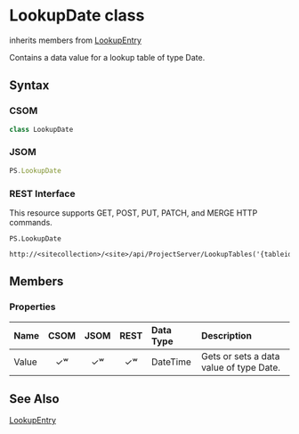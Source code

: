[comment]: # (Name:LookupDate)
[comment]: # (Type:class)
[comment]: # (Status:Verified)

# <a name="name"></a>LookupDate class

inherits members from [LookupEntry](LookupEntry.md)<br/>

<a name="description"></a>Contains a data value for a lookup table of type Date.

## <a name="syntax"></a>Syntax

### CSOM

```C#
class LookupDate 
```
### JSOM

```JavaScript
PS.LookupDate
```
### REST Interface

This resource supports GET, POST, PUT, PATCH, and MERGE HTTP commands.

```
PS.LookupDate

http://<sitecollection>/<site>/api/ProjectServer/LookupTables('{tableid}')/Entries('{entryid}')
```

## <a name="members"></a>Members

### <a name="properties"></a>Properties

|**Name**|**CSOM**|**JSOM**|**REST**|**Data Type**|**Description**|
|:-----|:-----:|:-----:|:-----:|:-----|:-----|
|<a name="Value"></a>Value|&#x2713;&#x02B7;|&#x2713;&#x02B7;|&#x2713;&#x02B7;|DateTime|Gets or sets a data value of type Date.|

## <a name="seeAlso"></a>See Also

[LookupEntry](LookupEntry.md)